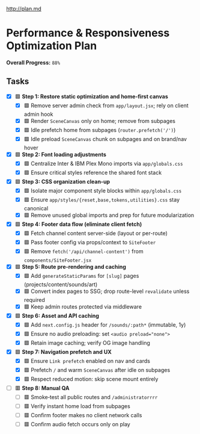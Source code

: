 http://plan.md

# Performance & Responsiveness Optimization Plan

**Overall Progress:** `88%`

## Tasks

- [x] 🟩 **Step 1: Restore static optimization and home‑first canvas**
  - [x] 🟩 Remove server admin check from `app/layout.jsx`; rely on client admin hook
  - [x] 🟩 Render `SceneCanvas` only on home; remove from subpages
  - [x] 🟩 Idle prefetch home from subpages (`router.prefetch('/')`)
  - [x] 🟩 Idle preload `SceneCanvas` chunk on subpages and on brand/nav hover

- [x] 🟩 **Step 2: Font loading adjustments**
  - [x] 🟩 Centralize Inter & IBM Plex Mono imports via `app/globals.css`
  - [x] 🟩 Ensure critical styles reference the shared font stack

- [x] 🟩 **Step 3: CSS organization clean-up**
  - [x] 🟩 Isolate major component style blocks within `app/globals.css`
  - [x] 🟩 Ensure `app/styles/{reset,base,tokens,utilities}.css` stay canonical
  - [x] 🟩 Remove unused global imports and prep for future modularization

- [x] 🟩 **Step 4: Footer data flow (eliminate client fetch)**
  - [x] 🟩 Fetch channel content server-side (layout or per-route)
  - [x] 🟩 Pass footer config via props/context to `SiteFooter`
  - [x] 🟩 Remove `fetch('/api/channel-content')` from `components/SiteFooter.jsx`

- [x] 🟩 **Step 5: Route pre-rendering and caching**
  - [x] 🟩 Add `generateStaticParams` for `[slug]` pages (projects/content/sounds/art)
  - [x] 🟩 Convert index pages to SSG; drop route-level `revalidate` unless required
  - [x] 🟩 Keep admin routes protected via middleware

- [x] 🟩 **Step 6: Asset and API caching**
  - [x] 🟩 Add `next.config.js` header for `/sounds/:path*` (immutable, 1y)
  - [x] 🟩 Ensure no audio preloading: set `<audio preload="none">`
  - [x] 🟩 Retain image caching; verify OG image handling

- [x] 🟩 **Step 7: Navigation prefetch and UX**
  - [x] 🟩 Ensure `Link prefetch` enabled on nav and cards
  - [x] 🟩 Prefetch `/` and warm `SceneCanvas` after idle on subpages
  - [x] 🟩 Respect reduced motion: skip scene mount entirely

- [ ] 🟥 **Step 8: Manual QA**
  - [ ] 🟥 Smoke‑test all public routes and `/administratorrrr`
  - [ ] 🟥 Verify instant home load from subpages
  - [ ] 🟥 Confirm footer makes no client network calls
  - [ ] 🟥 Confirm audio fetch occurs only on play
